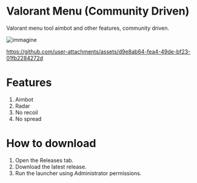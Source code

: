 # Valorant Menu (Community Driven)
Valorant menu tool aimbot and other features, community driven.

![immagine](https://github.com/user-attachments/assets/91dcbf7c-0011-41ce-b2ab-467e420c3141)

https://github.com/user-attachments/assets/d9e8ab64-fea4-49de-bf23-01fb2284272d

# Features
1. Aimbot
2. Radar
3. No recoil
4. No spread

# How to download
1. Open the Releases tab.
2. Download the latest release.
3. Run the launcher using Administrator permissions.
